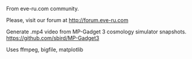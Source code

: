 From eve-ru.com community.

Please, visit our forum at http://forum.eve-ru.com

Generate .mp4 video from MP-Gadget 3 cosmology simulator snapshots.
https://github.com/sbird/MP-Gadget3

Uses ffmpeg, bigfile, matplotlib
